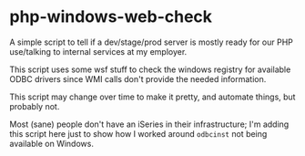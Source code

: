 php-windows-web-check
=====================

A simple script to tell if a dev/stage/prod server is mostly ready for our PHP use/talking to internal services at my employer.

This script uses some wsf stuff to check the windows registry for available ODBC drivers since WMI calls don't provide the needed information.

This script may change over time to make it pretty, and automate things, but probably not.

Most (sane) people don't have an iSeries in their infrastructure; I'm adding this script here just to show how I worked around `odbcinst` not being available on Windows.